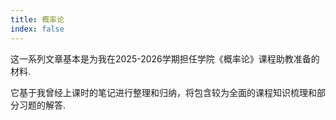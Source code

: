 ```yaml
---
title: 概率论
index: false
---
```

这一系列文章基本是为我在2025-2026学期担任学院《概率论》课程助教准备的材料.

它基于我曾经上课时的笔记进行整理和归纳，将包含较为全面的课程知识梳理和部分习题的解答.
